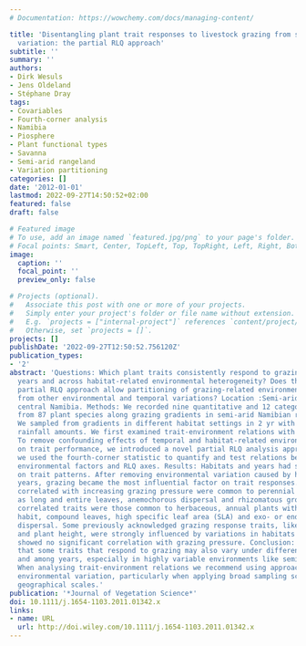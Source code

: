 ```yaml
---
# Documentation: https://wowchemy.com/docs/managing-content/

title: 'Disentangling plant trait responses to livestock grazing from spatio-temporal
  variation: the partial RLQ approach'
subtitle: ''
summary: ''
authors:
- Dirk Wesuls
- Jens Oldeland
- Stéphane Dray
tags:
- Covariables
- Fourth-corner analysis
- Namibia
- Piosphere
- Plant functional types
- Savanna
- Semi-arid rangeland
- Variation partitioning
categories: []
date: '2012-01-01'
lastmod: 2022-09-27T14:50:52+02:00
featured: false
draft: false

# Featured image
# To use, add an image named `featured.jpg/png` to your page's folder.
# Focal points: Smart, Center, TopLeft, Top, TopRight, Left, Right, BottomLeft, Bottom, BottomRight.
image:
  caption: ''
  focal_point: ''
  preview_only: false

# Projects (optional).
#   Associate this post with one or more of your projects.
#   Simply enter your project's folder or file name without extension.
#   E.g. `projects = ["internal-project"]` references `content/project/deep-learning/index.md`.
#   Otherwise, set `projects = []`.
projects: []
publishDate: '2022-09-27T12:50:52.756120Z'
publication_types:
- '2'
abstract: 'Questions: Which plant traits consistently respond to grazing in different
  years and across habitat-related environmental heterogeneity? Does the proposed
  partial RLQ approach allow partitioning of grazing-related environmental parameters
  from other environmental and temporal variations? Location :Semi-arid savannas of
  central Namibia. Methods: We recorded nine quantitative and 12 categorical traits
  from 87 plant species along grazing gradients in semi-arid Namibian rangelands.
  We sampled from gradients in different habitat settings in 2 yr with differing total
  rainfall amounts. We first examined trait-environment relations with RLQ analysis.
  To remove confounding effects of temporal and habitat-related environmental variation
  on trait performance, we introduced a novel partial RLQ analysis approach. Furthermore,
  we used the fourth-corner statistic to quantify and test relations between traits,
  environmental factors and RLQ axes. Results: Habitats and years had strong influences
  on trait patterns. After removing environmental variation caused by habitats and
  years, grazing became the most influential factor on trait responses. Traits negatively
  correlated with increasing grazing pressure were common to perennial grasses, such
  as long and entire leaves, anemochorous dispersal and rhizomatous growth. Positively
  correlated traits were those common to herbaceous, annual plants with a prostrate-creeping
  habit, compound leaves, high specific leaf area (SLA) and exo- or endozoochorous
  dispersal. Some previously acknowledged grazing response traits, like growth form
  and plant height, were strongly influenced by variations in habitats and years and
  showed no significant correlation with grazing pressure. Conclusion: We emphasize
  that some traits that respond to grazing may also vary under different habitat conditions
  and among years, especially in highly variable environments like semi-arid savannas.
  When analysing trait-environment relations we recommend using approaches that partition
  environmental variation, particularly when applying broad sampling schemes at larger
  geographical scales.'
publication: '*Journal of Vegetation Science*'
doi: 10.1111/j.1654-1103.2011.01342.x
links:
- name: URL
  url: http://doi.wiley.com/10.1111/j.1654-1103.2011.01342.x
---
```

